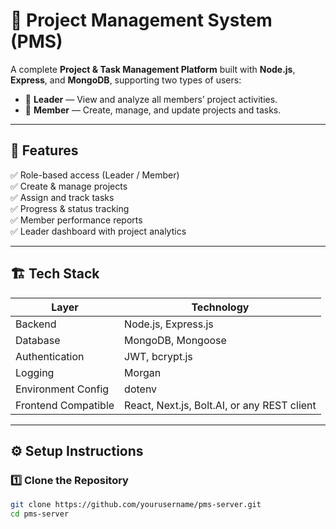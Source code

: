 # 🚀 Project Management System (PMS)

A complete **Project & Task Management Platform** built with **Node.js**, **Express**, and **MongoDB**, supporting two types of users:

- 👑 **Leader** — View and analyze all members’ project activities.
- 👤 **Member** — Create, manage, and update projects and tasks.

---

## 🧩 Features

✅ Role-based access (Leader / Member)  
✅ Create & manage projects  
✅ Assign and track tasks  
✅ Progress & status tracking  
✅ Member performance reports  
✅ Leader dashboard with project analytics  

---

## 🏗️ Tech Stack

| Layer | Technology |
|-------|-------------|
| Backend | Node.js, Express.js |
| Database | MongoDB, Mongoose |
| Authentication | JWT, bcrypt.js |
| Logging | Morgan |
| Environment Config | dotenv |
| Frontend Compatible | React, Next.js, Bolt.AI, or any REST client |

---

## ⚙️ Setup Instructions

### 1️⃣ Clone the Repository
```bash
git clone https://github.com/yourusername/pms-server.git
cd pms-server
